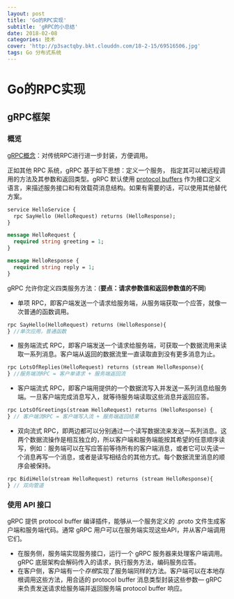 ```yaml
---
layout: post
title: 'Go的RPC实现'
subtitle: 'gRPC的小总结'
date: 2018-02-08
categories: 技术
cover: 'http://p3sactqby.bkt.clouddn.com/18-2-15/69516506.jpg'
tags: Go 分布式系统
---
```


# Go的RPC实现

## gRPC框架

### 概览

[gRPC概念](http://doc.oschina.net/grpc?t=58009)：对传统RPC进行进一步封装，方便调用。

正如其他 RPC 系统，gRPC 基于如下思想：定义一个服务， 指定其可以被远程调用的方法及其参数和返回类型。gRPC 默认使用 [protocol buffers](https://developers.google.com/protocol-buffers/) 作为接口定义语言，来描述服务接口和有效载荷消息结构。如果有需要的话，可以使用其他替代方案。

```protobuf
service HelloService {
  rpc SayHello (HelloRequest) returns (HelloResponse);
}

message HelloRequest {
  required string greeting = 1;
}

message HelloResponse {
  required string reply = 1;
}

```



gRPC 允许你定义四类服务方法：(**要点：请求参数值和返回参数值的不同**)

- 单项 RPC，即客户端发送一个请求给服务端，从服务端获取一个应答，就像一次普通的函数调用。

```protobuf
rpc SayHello(HelloRequest) returns (HelloResponse){
} //单次应用，普通函数

```

- 服务端流式 RPC，即客户端发送一个请求给服务端，可获取一个数据流用来读取一系列消息。客户端从返回的数据流里一直读取直到没有更多消息为止。

```protobuf
rpc LotsOfReplies(HelloRequest) returns (stream HelloResponse){
} //服务端流RPC = 客户单请求 + 服务端返回流

```

- 客户端流式 RPC，即客户端用提供的一个数据流写入并发送一系列消息给服务端。一旦客户端完成消息写入，就等待服务端读取这些消息并返回应答。

```Protobuf
rpc LotsOfGreetings(stream HelloRequest) returns (HelloResponse) {
} // 客户端流RPC = 客户端写入流 + 服务端返回结果

```

- 双向流式 RPC，即两边都可以分别通过一个读写数据流来发送一系列消息。这两个数据流操作是相互独立的，所以客户端和服务端能按其希望的任意顺序读写，例如：服务端可以在写应答前等待所有的客户端消息，或者它可以先读一个消息再写一个消息，或者是读写相结合的其他方式。每个数据流里消息的顺序会被保持。

```Protobuf
rpc BidiHello(stream HelloRequest) returns (stream HelloResponse){
} // 双向管道

```

### 使用 API 接口

gRPC 提供 protocol buffer 编译插件，能够从一个服务定义的 .proto 文件生成客户端和服务端代码。通常 gRPC 用户可以在服务端实现这些API，并从客户端调用它们。

- 在服务侧，服务端实现服务接口，运行一个 gRPC 服务器来处理客户端调用。gRPC 底层架构会解码传入的请求，执行服务方法，编码服务应答。
- 在客户侧，客户端有一个*存根*实现了服务端同样的方法。客户端可以在本地存根调用这些方法，用合适的 protocol buffer 消息类型封装这些参数— gRPC 来负责发送请求给服务端并返回服务端 protocol buffer 响应。